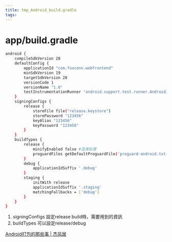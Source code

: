 ```yaml
---
title: tmp_Android_build.gradle
tags:
---
```

app/build.gradle
===
```bash
android {
    compileSdkVersion 28
    defaultConfig {
        applicationId "com.foxconn.webfrontend"
        minSdkVersion 19
        targetSdkVersion 28
        versionCode 1
        versionName "1.0"
        testInstrumentationRunner "android.support.test.runner.AndroidJUnitRunner"
    }
    signingConfigs {
        release {
            storeFile file("release.keystore")
            storePassword "123456"
            keyAlias "123456"
            keyPassword "123456"
        }
    }
    buildTypes {
        release {
            minifyEnabled false #混淆处理
            proguardFiles getDefaultProguardFile('proguard-android.txt'), 'proguard-rules.pro'
        }
        debug {
            applicationIdSuffix '.debug'
        }
        staging {
            initWith release
            applicationIdSuffix '.staging'
            matchingFallbacks = ['debug']
        }
    }
}
```
1. signingConfigs
設定release build時，需要用到的資訊
2. buildTypes
可以設定release/debug

[Android打包的那些事 \| 杰风居](https://jayfeng.com/2015/11/07/Android%E6%89%93%E5%8C%85%E7%9A%84%E9%82%A3%E4%BA%9B%E4%BA%8B/)